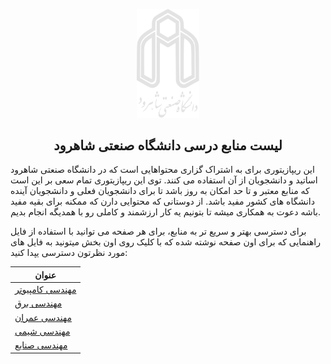 <p align="center">
  <a href="https://github.com/MosFazli/todolist" target="_blank">
    <img alt="لوگوی دانشگاه صنعتی شاهرود" width="100" src="https://raw.githubusercontent.com/mosfazli-x/shahrood-university-of-technology/main/Images/Logo/White/Logo%20Full.png">
  </a>
</p>
<h2 align="center">لیست منابع درسی دانشگاه صنعتی شاهرود</h2>

این ریپازیتوری برای به اشتراک گزاری محتواهایی است که در دانشگاه صنعتی شاهرود اساتید و دانشجویان از آن استفاده می کنند.
توی این ریپازیتوری تمام سعی بر این است که منابع معتبر و تا حد امکان به روز باشد تا برای دانشجویان فعلی و دانشجویان آینده دانشگاه های کشور مفید باشد.
از دوستانی که محتوایی دارن که ممکنه برای بقیه مفید باشه دعوت به همکاری میشه تا بتونیم یه کار ارزشمند و کاملی رو با همدیگه انجام بدیم.

برای دسترسی بهتر و سریع تر به منابع، برای هر صفحه می توانید با استفاده از فایل راهنمایی که برای اون صفحه نوشته شده که با کلیک روی اون بخش میتونید به فایل های مورد نظرتون دسترسی یپدا کنید:

| عنوان  |
| ------------- |
| [مهندسی کامپیوتر]([https://pages.github.com](https://github.com/mosfazli-x/Shahrood-University-of-Technology/tree/main/Computer%20Engineering(CE))) |
| [مهندسی برق](https://github.com/mosfazli-x/Shahrood-University-of-Technology/tree/main/Electrical%20Engineering(EE)) |
| [مهندسی عمران](https://pages.github.com/)  |
| [مهندسی شیمی](https://pages.github.com/)  |
| [مهندسی صنایع](https://pages.github.com/)  |
